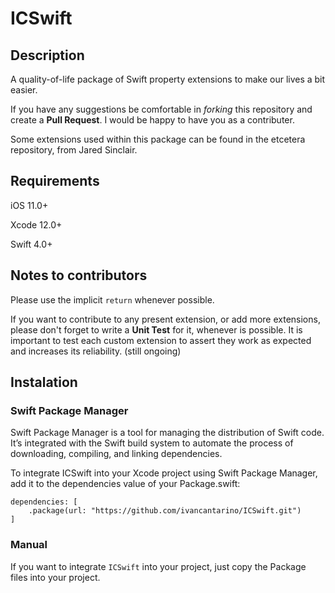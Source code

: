 # ICSwift

## Description

A quality-of-life package of Swift property extensions to make our lives a bit easier.

If you have any suggestions be comfortable in _forking_ this repository and
create a **Pull Request**. I would be happy to have you as a contributer.

Some extensions used within this package can be found in the etcetera repository, from Jared Sinclair.

## Requirements

iOS 11.0+

Xcode 12.0+

Swift 4.0+

## Notes to contributors

Please use the implicit `return` whenever possible.

If you want to contribute to any present extension, or add more extensions, please don't forget to write a **Unit Test** for it, whenever is possible. It is important to test each custom extension to assert they work as expected and increases its reliability. 
(still ongoing)

## Instalation

### Swift Package Manager

Swift Package Manager is a tool for managing the distribution of Swift code. It’s integrated with the Swift build system to automate the process of downloading, compiling, and linking dependencies.

To integrate ICSwift into your Xcode project using Swift Package Manager, add it to the dependencies value of your Package.swift:

```
dependencies: [
    .package(url: "https://github.com/ivancantarino/ICSwift.git")
]
```

### Manual

If you want to integrate `ICSwift` into your project, just copy the Package files into your project.
